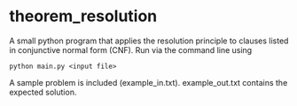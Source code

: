 # theorem_resolution
A small python program that applies the resolution principle to clauses listed in conjunctive normal form (CNF).
Run via the command line using

`python main.py <input file>`

A sample problem is included (example_in.txt). example_out.txt contains the expected solution.
